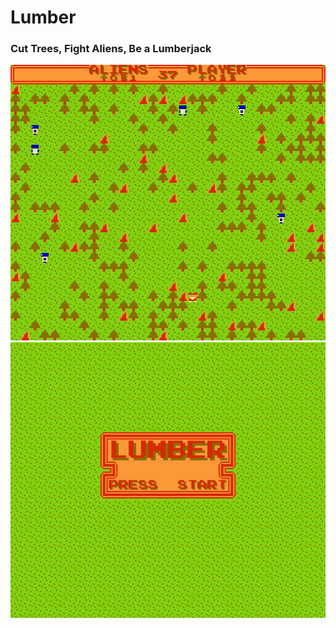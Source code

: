 # Lumber
### Cut Trees, Fight Aliens, Be a Lumberjack

![](snaps/gameplay.png)
![](snaps/startscreen.png)
